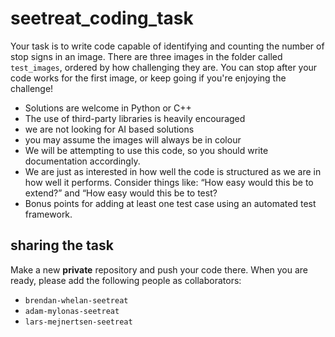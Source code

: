 # seetreat_coding_task

Your task is to write code capable of identifying and counting the number of stop signs in an image. There are three images in the folder called `test_images`, ordered by how challenging they are. You can stop after your code works for the first image, or keep going if you're enjoying the challenge!

- Solutions are welcome in Python or C++
- The use of third-party libraries is heavily encouraged
- we are not looking for AI based solutions
- you may assume the images will always be in colour
- We will be attempting to use this code, so you should write documentation accordingly. 
- We are just as interested in how well the code is structured as we are in how well it performs. Consider things like: “How easy would this be to extend?” and “How easy would this be to test?
- Bonus points for adding at least one test case using an automated test framework.

## sharing the task

Make a new **private** repository and push your code there. When you are ready, please add the following people as collaborators:

- `brendan-whelan-seetreat`
- `adam-mylonas-seetreat`
- `lars-mejnertsen-seetreat`
